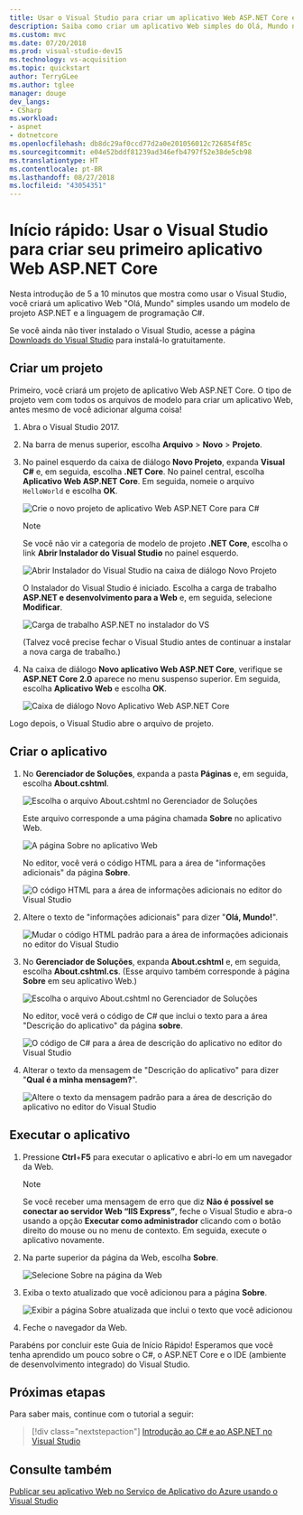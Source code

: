 ```yaml
---
title: Usar o Visual Studio para criar um aplicativo Web ASP.NET Core em C#
description: Saiba como criar um aplicativo Web simples do Olá, Mundo no Visual Studio com C# e ASP.NET Core, passo a passo.
ms.custom: mvc
ms.date: 07/20/2018
ms.prod: visual-studio-dev15
ms.technology: vs-acquisition
ms.topic: quickstart
author: TerryGLee
ms.author: tglee
manager: douge
dev_langs:
- CSharp
ms.workload:
- aspnet
- dotnetcore
ms.openlocfilehash: db8dc29af0ccd77d2a0e201056012c726854f85c
ms.sourcegitcommit: e04e52bddf81239ad346efb4797f52e38de5cb98
ms.translationtype: HT
ms.contentlocale: pt-BR
ms.lasthandoff: 08/27/2018
ms.locfileid: "43054351"
---
```

# <a name="quickstart-use-visual-studio-to-create-your-first-aspnet-core-web-app"></a>Início rápido: Usar o Visual Studio para criar seu primeiro aplicativo Web ASP.NET Core

Nesta introdução de 5 a 10 minutos que mostra como usar o Visual Studio, você criará um aplicativo Web "Olá, Mundo" simples usando um modelo de projeto ASP.NET e a linguagem de programação C#.

Se você ainda não tiver instalado o Visual Studio, acesse a página [Downloads do Visual Studio](https://visualstudio.microsoft.com/downloads/?utm_medium=microsoft&utm_source=docs.microsoft.com&utm_campaign=button+cta&utm_content=download+vs2017) para instalá-lo gratuitamente.

## <a name="create-a-project"></a>Criar um projeto

Primeiro, você criará um projeto de aplicativo Web ASP.NET Core. O tipo de projeto vem com todos os arquivos de modelo para criar um aplicativo Web, antes mesmo de você adicionar alguma coisa!

1. Abra o Visual Studio 2017.

1. Na barra de menus superior, escolha **Arquivo** > **Novo** > **Projeto**.

1. No painel esquerdo da caixa de diálogo **Novo Projeto**, expanda **Visual C#** e, em seguida, escolha **.NET Core**. No painel central, escolha **Aplicativo Web ASP.NET Core**. Em seguida, nomeie o arquivo `HelloWorld` e escolha **OK**.

   ![Crie o novo projeto de aplicativo Web ASP.NET Core para C#](../ide/media/csharp-aspnet-choose-template-name-file.png)

   > [!NOTE]
   > Se você não vir a categoria de modelo de projeto **.NET Core**, escolha o link **Abrir Instalador do Visual Studio** no painel esquerdo.
   >
   > ![Abrir Instalador do Visual Studio na caixa de diálogo Novo Projeto](../ide/media/open-visual-studio-installer.png)
   >
   > O Instalador do Visual Studio é iniciado. Escolha a carga de trabalho **ASP.NET e desenvolvimento para a Web** e, em seguida, selecione **Modificar**.
   >
   > ![Carga de trabalho ASP.NET no instalador do VS](../ide/media/quickstart-aspnet-workload.png)
   >
   > (Talvez você precise fechar o Visual Studio antes de continuar a instalar a nova carga de trabalho.)

1. Na caixa de diálogo **Novo aplicativo Web ASP.NET Core**, verifique se **ASP.NET Core 2.0** aparece no menu suspenso superior. Em seguida, escolha **Aplicativo Web** e escolha **OK**.

   ![Caixa de diálogo Novo Aplicativo Web ASP.NET Core](../ide/media/quickstart-aspnet-core20.png)

Logo depois, o Visual Studio abre o arquivo de projeto.

## <a name="create-the-app"></a>Criar o aplicativo

1. No **Gerenciador de Soluções**, expanda a pasta **Páginas** e, em seguida, escolha **About.cshtml**.

   ![Escolha o arquivo About.cshtml no Gerenciador de Soluções](../ide/media/csharp-aspnet-about-page-html-file.png)

   Este arquivo corresponde a uma página chamada **Sobre** no aplicativo Web.

   ![A página Sobre no aplicativo Web](../ide/media/csharp-aspnet-about-page.png)

   No editor, você verá o código HTML para a área de "informações adicionais" da página **Sobre**.

   ![O código HTML para a área de informações adicionais no editor do Visual Studio](../ide/media/csharp-aspnet-about-cshtml-page.png)

1. Altere o texto de "informações adicionais" para dizer "**Olá, Mundo!**".

   ![Mudar o código HTML padrão para a área de informações adicionais no editor do Visual Studio](../ide/media/csharp-aspnet-about-cshtml-page-hello-world.png)

1. No **Gerenciador de Soluções**, expanda **About.cshtml** e, em seguida, escolha **About.cshtml.cs**. (Esse arquivo também corresponde à página **Sobre** em seu aplicativo Web.)

   ![Escolha o arquivo About.cshtml no Gerenciador de Soluções](../ide/media/csharp-aspnet-about-page-code-file.png)

   No editor, você verá o código de C# que inclui o texto para a área "Descrição do aplicativo" da página **sobre**.

   ![O código de C# para a área de descrição do aplicativo no editor do Visual Studio](../ide/media/csharp-aspnet-about-cshtml-cs-code.png)

1. Alterar o texto da mensagem de "Descrição do aplicativo" para dizer "**Qual é a minha mensagem?**".

   ![Altere o texto da mensagem padrão para a área de descrição do aplicativo no editor do Visual Studio](../ide/media/csharp-aspnet-about-cshtml-cs-message.png)

## <a name="run-the-app"></a>Executar o aplicativo

1. Pressione **Ctrl**+**F5** para executar o aplicativo e abri-lo em um navegador da Web.

   > [!NOTE]
   > Se você receber uma mensagem de erro que diz **Não é possível se conectar ao servidor Web “IIS Express”**, feche o Visual Studio e abra-o usando a opção **Executar como administrador** clicando com o botão direito do mouse ou no menu de contexto. Em seguida, execute o aplicativo novamente.

1. Na parte superior da página da Web, escolha **Sobre**.

   ![Selecione Sobre na página da Web](../ide/media/csharp-aspnet-home-page-about.png)

1. Exiba o texto atualizado que você adicionou para a página **Sobre**.

   ![Exibir a página Sobre atualizada que inclui o texto que você adicionou](../ide/media/csharp-aspnet-about-page-hello-world.png)

1. Feche o navegador da Web.

Parabéns por concluir este Guia de Início Rápido! Esperamos que você tenha aprendido um pouco sobre o C#, o ASP.NET Core e o IDE (ambiente de desenvolvimento integrado) do Visual Studio.

## <a name="next-steps"></a>Próximas etapas

Para saber mais, continue com o tutorial a seguir:

> [!div class="nextstepaction"]
> [Introdução ao C# e ao ASP.NET no Visual Studio](tutorial-csharp-aspnet-core.md)

## <a name="see-also"></a>Consulte também

[Publicar seu aplicativo Web no Serviço de Aplicativo do Azure usando o Visual Studio](..//deployment/quickstart-deploy-to-azure.md)
